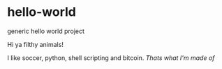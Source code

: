 # hello-world
generic hello world project

Hi ya filthy animals!

I like soccer, python, shell scripting and bitcoin. *Thats what I'm made of*
